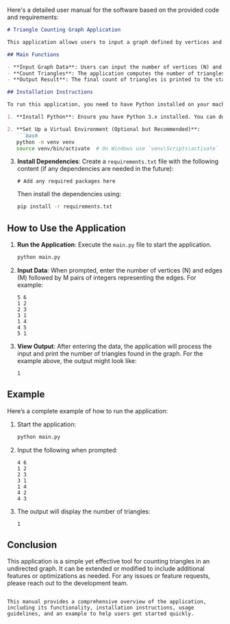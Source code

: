 Here's a detailed user manual for the software based on the provided code and requirements:

```markdown
# Triangle Counting Graph Application

This application allows users to input a graph defined by vertices and edges, and counts the number of triangles formed by the vertices in the graph. A triangle is defined as a set of three distinct vertices where each pair of vertices is connected by an edge.

## Main Functions

- **Input Graph Data**: Users can input the number of vertices (N) and edges (M), followed by M pairs of integers representing the edges of the graph.
- **Count Triangles**: The application computes the number of triangles in the graph based on the edges provided.
- **Output Result**: The final count of triangles is printed to the standard output.

## Installation Instructions

To run this application, you need to have Python installed on your machine. Follow the steps below to set up the environment:

1. **Install Python**: Ensure you have Python 3.x installed. You can download it from [python.org](https://www.python.org/downloads/).

2. **Set Up a Virtual Environment (Optional but Recommended)**:
   ```bash
   python -m venv venv
   source venv/bin/activate  # On Windows use `venv\Scripts\activate`
   ```

3. **Install Dependencies**: Create a `requirements.txt` file with the following content (if any dependencies are needed in the future):
   ```
   # Add any required packages here
   ```

   Then install the dependencies using:
   ```bash
   pip install -r requirements.txt
   ```

## How to Use the Application

1. **Run the Application**: Execute the `main.py` file to start the application.
   ```bash
   python main.py
   ```

2. **Input Data**: When prompted, enter the number of vertices (N) and edges (M) followed by M pairs of integers representing the edges. For example:
   ```
   5 6
   1 2
   2 3
   3 1
   1 4
   4 5
   5 1
   ```

3. **View Output**: After entering the data, the application will process the input and print the number of triangles found in the graph. For the example above, the output might look like:
   ```
   1
   ```

## Example

Here’s a complete example of how to run the application:

1. Start the application:
   ```bash
   python main.py
   ```

2. Input the following when prompted:
   ```
   4 6
   1 2
   2 3
   3 1
   1 4
   4 2
   4 3
   ```

3. The output will display the number of triangles:
   ```
   1
   ```

## Conclusion

This application is a simple yet effective tool for counting triangles in an undirected graph. It can be extended or modified to include additional features or optimizations as needed. For any issues or feature requests, please reach out to the development team.

```

This manual provides a comprehensive overview of the application, including its functionality, installation instructions, usage guidelines, and an example to help users get started quickly.